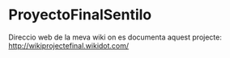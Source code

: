 # ProyectoFinalSentilo

Direccio web de la meva wiki on es documenta aquest projecte: http://wikiprojectefinal.wikidot.com/
